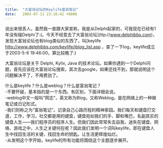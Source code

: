 ```yaml
---
title:  "大富翁论坛的Keylife富翁笔记"
date:   2003-07-11 23:16:42 +0800
---
```


说出来很丢人，虽然我一直跟大家宣称，我是从Delphi起家的，可我现在已经有1年没有碰Delphi了:(。今天不经意去了大富翁论坛](ttp://www.delphibbs.com)，发现大富翁论坛也有blog类似的东西了，叫[keylife http://www.delphibbs.com/keylife/iblog_list.asp ，查了一下log，keylife成立于2003-5-6 19:46:00，算比较晚了:)  

大富翁论坛是关于 Delphi, Kylix, Java 的技术论坛。如果你遇到一个Delphi问题，首先应该在大富翁论坛搜索，其次去google，如果还找不到，那就说明这个问题解决不了，不用费劲了。  

什么是keylife？什么是weblog？什么是富翁笔记？  
-不要怀疑，基本指的是一个东西。有区别，下面详细会说。  
-weblog中文一般叫“网志”，英文称为Blog，又称Weblog。是在网络上的一种做笔记或日记形式。  
-我们则称之为“富翁笔记”。记录自己心路历程的精神家园。我们每天和键盘打交道，工作，学习，社交都是用的键盘，键盘宛如我们的手、脚和嘴巴，名副其实的键盘人生――我们程序员的程序人生。但我们因此常常失去自我，迷失在键盘、网络、游戏之中，人生之关键何在呢？因此我们发明一个词叫keylife，即在键盘人生中找回生活的关键，找回生命的钥匙。让生活更辉煌灿烂。  
-从发明这个字开始，keylife的所有功能将围绕这个主题逐步展开。  
  

